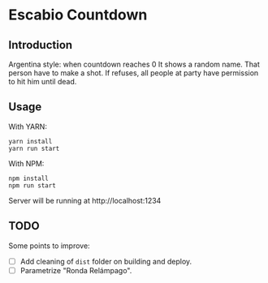 # Escabio Countdown


## Introduction

Argentina style: when countdown reaches 0 It shows a random name. That person have to make a shot. If refuses, all people at party have permission to hit him until dead.


## Usage


With YARN:

```
yarn install
yarn run start
```

With NPM:

```
npm install
npm run start
```

Server will be running at http://localhost:1234


## TODO

Some points to improve:

- [ ] Add cleaning of `dist` folder on building and deploy.
- [ ] Parametrize "Ronda Relámpago".